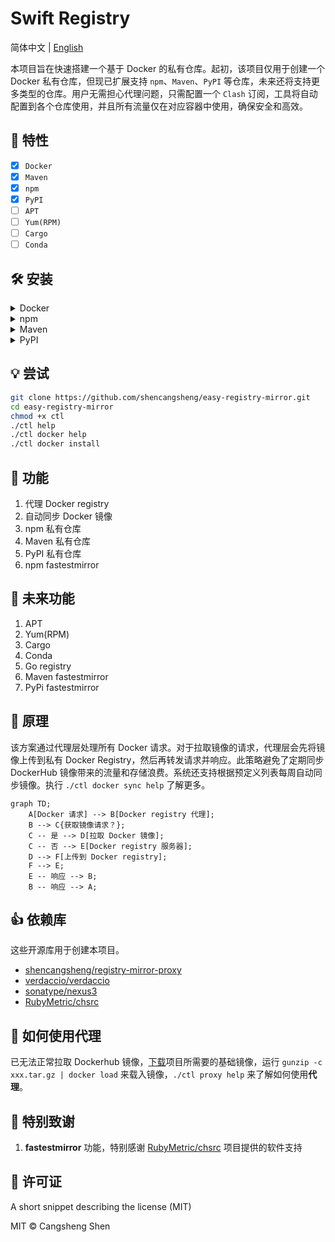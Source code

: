 # Swift Registry

简体中文 | [English](./i18n/README.us-en.md)

本项目旨在快速搭建一个基于 Docker 的私有仓库。起初，该项目仅用于创建一个 Docker 私有仓库，但现已扩展支持 `npm`、`Maven`、`PyPI` 等仓库，未来还将支持更多类型的仓库。用户无需担心代理问题，只需配置一个 `Clash` 订阅，工具将自动配置到各个仓库使用，并且所有流量仅在对应容器中使用，确保安全和高效。

## 🌟 特性

- [x] `Docker`
- [x] `Maven`
- [x] `npm`
- [x] `PyPI`
- [ ] `APT`
- [ ] `Yum(RPM)`
- [ ] `Cargo`
- [ ] `Conda`

## 🛠️ 安装

<details>
<summary>Docker</summary>

```bash
$ ./ctl docker install
```

</details>

<details>
<summary>npm</summary>

```bash
$ ./ctl npm install
```

</details>

<details>
<summary>Maven</summary>

```bash
$ ./ctl maven install
```

</details>

<details>
<summary>PyPI</summary>

```bash
$ ./ctl pypi install
```

</details>

## 💡 尝试

```bash
git clone https://github.com/shencangsheng/easy-registry-mirror.git
cd easy-registry-mirror
chmod +x ctl
./ctl help
./ctl docker help
./ctl docker install
```

## 📖 功能

1. 代理 Docker registry
2. 自动同步 Docker 镜像
3. npm 私有仓库
4. Maven 私有仓库
5. PyPI 私有仓库
6. npm fastestmirror

## 🔮 未来功能

1. APT
2. Yum(RPM)
3. Cargo
4. Conda
5. Go registry
6. Maven fastestmirror
7. PyPi fastestmirror

## 📖 原理

该方案通过代理层处理所有 Docker 请求。对于拉取镜像的请求，代理层会先将镜像上传到私有 Docker Registry，然后再转发请求并响应。此策略避免了定期同步 DockerHub 镜像带来的流量和存储浪费。系统还支持根据预定义列表每周自动同步镜像。执行 `./ctl docker sync help` 了解更多。

```mermaid
graph TD;
    A[Docker 请求] --> B[Docker registry 代理];
    B --> C{获取镜像请求？};
    C -- 是 --> D[拉取 Docker 镜像];
    C -- 否 --> E[Docker registry 服务器];
    D --> F[上传到 Docker registry];
    F --> E;
    E -- 响应 --> B;
    B -- 响应 --> A;
```

## 👍 依赖库

这些开源库用于创建本项目。

- [shencangsheng/registry-mirror-proxy](https://github.com/shencangsheng/registry-mirror-proxy)
- [verdaccio/verdaccio](https://github.com/verdaccio/verdaccio)
- [sonatype/nexus3](https://github.com/sonatype/docker-nexus3)
- [RubyMetric/chsrc](https://github.com/RubyMetric/chsrc)

## 🤔 如何使用代理

已无法正常拉取 Dockerhub 镜像，[下载](https://github.com/shencangsheng/easy-registry-mirror/releases/tag/artifacts)项目所需要的基础镜像，运行 `gunzip -c xxx.tar.gz | docker load` 来载入镜像，`./ctl proxy help` 来了解如何使用**代理**。

## 🤝 特别致谢

1. **fastestmirror** 功能，特别感谢 [RubyMetric/chsrc](https://github.com/RubyMetric/chsrc) 项目提供的软件支持

## 📝 许可证

A short snippet describing the license (MIT)

MIT © Cangsheng Shen
